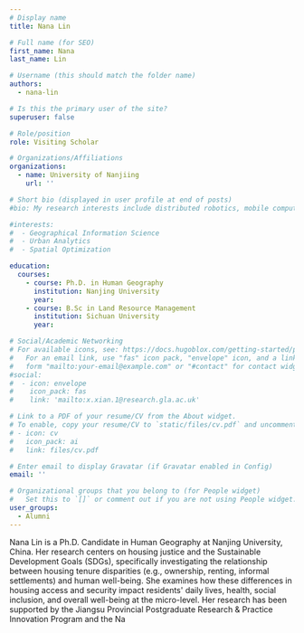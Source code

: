 ```yaml
---
# Display name
title: Nana Lin

# Full name (for SEO)
first_name: Nana
last_name: Lin

# Username (this should match the folder name)
authors:
  - nana-lin

# Is this the primary user of the site?
superuser: false

# Role/position
role: Visiting Scholar

# Organizations/Affiliations
organizations:
  - name: University of Nanjiing
    url: ''

# Short bio (displayed in user profile at end of posts)
#bio: My research interests include distributed robotics, mobile computing and programmable matter.

#interests:
#  - Geographical Information Science
#  - Urban Analytics
#  - Spatial Optimization

education:
  courses:
    - course: Ph.D. in Human Geography
      institution: Nanjing University
      year: 
    - course: B.Sc in Land Resource Management
      institution: Sichuan University
      year: 

# Social/Academic Networking
# For available icons, see: https://docs.hugoblox.com/getting-started/page-builder/#icons
#   For an email link, use "fas" icon pack, "envelope" icon, and a link in the
#   form "mailto:your-email@example.com" or "#contact" for contact widget.
#social:
#  - icon: envelope
#    icon_pack: fas
#    link: 'mailto:x.xian.1@research.gla.ac.uk'

# Link to a PDF of your resume/CV from the About widget.
# To enable, copy your resume/CV to `static/files/cv.pdf` and uncomment the lines below.
# - icon: cv
#   icon_pack: ai
#   link: files/cv.pdf

# Enter email to display Gravatar (if Gravatar enabled in Config)
email: ''

# Organizational groups that you belong to (for People widget)
#   Set this to `[]` or comment out if you are not using People widget.
user_groups:
  - Alumni
---
```


Nana Lin is a Ph.D. Candidate in Human Geography at Nanjing University, China. Her research centers on housing justice and the Sustainable Development Goals (SDGs), specifically investigating the relationship between housing tenure disparities (e.g., ownership, renting, informal settlements) and human well-being. She examines how these differences in housing access and security impact residents' daily lives, health, social inclusion, and overall well-being at the micro-level. Her research has been supported by the Jiangsu Provincial Postgraduate Research & Practice Innovation Program and the Na
